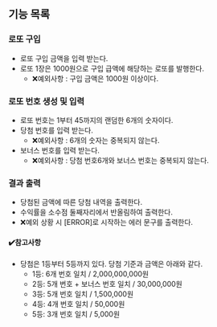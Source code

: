 ## 기능 목록


### 로또 구입
- 로또 구입 금액을 입력 받는다.
- 로또 1장은 1000원으로 구입 급액에 해당하는 로또를 발행한다.
    - ❌예외사항 : 구입 금액은 1000원 이상이다.

### 로또 번호 생성 및 입력
- 로또 번호는 1부터 45까지의 랜덤한 6개의 숫자이다.
- 당첨 번호를 입력 받는다.
  - ❌예외사항 : 6개의 숫자는 중복되지 않는다.
- 보너스 번호를 입력 받는다.
    - ❌예외사항 : 당첨 번호6개와 보너스 번호는 중복되지 않는다.

### 결과 출력
- 당첨된 금액에 따른 당첨 내역을 출력한다.
- 수익률을 소수점 둘째자리에서 반올림하여 출력한다.
- ❌예외 상황 시 [ERROR]로 시작하는 에러 문구를 출력한다.

#### ✔️참고사항
- 당첨은 1등부터 5등까지 있다. 당첨 기준과 금액은 아래와 같다.
  - 1등: 6개 번호 일치 / 2,000,000,000원
  - 2등: 5개 번호 + 보너스 번호 일치 / 30,000,000원
  - 3등: 5개 번호 일치 / 1,500,000원
  - 4등: 4개 번호 일치 / 50,000원
  - 5등: 3개 번호 일치 / 5,000원